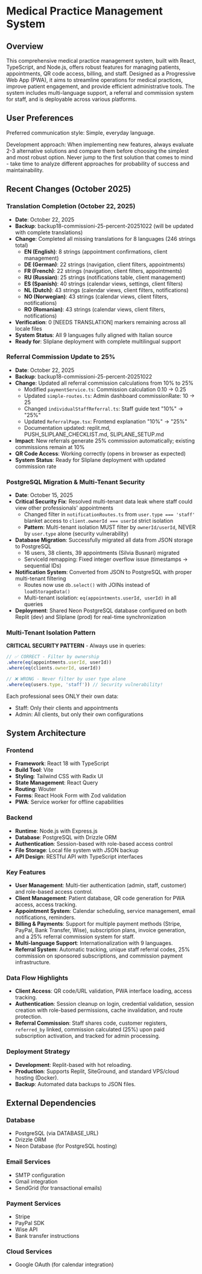 # Medical Practice Management System

## Overview
This comprehensive medical practice management system, built with React, TypeScript, and Node.js, offers robust features for managing patients, appointments, QR code access, billing, and staff. Designed as a Progressive Web App (PWA), it aims to streamline operations for medical practices, improve patient engagement, and provide efficient administrative tools. The system includes multi-language support, a referral and commission system for staff, and is deployable across various platforms.

## User Preferences
Preferred communication style: Simple, everyday language.

Development approach: When implementing new features, always evaluate 2-3 alternative solutions and compare them before choosing the simplest and most robust option. Never jump to the first solution that comes to mind - take time to analyze different approaches for probability of success and maintainability.

## Recent Changes (October 2025)

### Translation Completion (October 22, 2025)
- **Date**: October 22, 2025
- **Backup**: backup18-commissioni-25-percent-20251022 (will be updated with complete translations)
- **Change**: Completed all missing translations for 8 languages (246 strings total)
  - **EN (English)**: 8 strings (appointment confirmations, client management)
  - **DE (German)**: 22 strings (navigation, client filters, appointments)
  - **FR (French)**: 22 strings (navigation, client filters, appointments)
  - **RU (Russian)**: 25 strings (notifications table, client management)
  - **ES (Spanish)**: 40 strings (calendar views, settings, client filters)
  - **NL (Dutch)**: 43 strings (calendar views, client filters, notifications)
  - **NO (Norwegian)**: 43 strings (calendar views, client filters, notifications)
  - **RO (Romanian)**: 43 strings (calendar views, client filters, notifications)
- **Verification**: 0 [NEEDS TRANSLATION] markers remaining across all locale files
- **System Status**: All 9 languages fully aligned with Italian source
- **Ready for**: Sliplane deployment with complete multilingual support

### Referral Commission Update to 25%
- **Date**: October 22, 2025
- **Backup**: backup18-commissioni-25-percent-20251022
- **Change**: Updated all referral commission calculations from 10% to 25%
  - Modified `paymentService.ts`: Commission calculation 0.10 → 0.25
  - Updated `simple-routes.ts`: Admin dashboard commissionRate: 10 → 25
  - Changed `individualStaffReferral.ts`: Staff guide text "10%" → "25%"
  - Updated `ReferralPage.tsx`: Frontend explanation "10%" → "25%"
  - Documentation updated: replit.md, PUSH_SLIPLANE_CHECKLIST.md, SLIPLANE_SETUP.md
- **Impact**: New referrals generate 25% commission automatically; existing commissions remain at 10%
- **QR Code Access**: Working correctly (opens in browser as expected)
- **System Status**: Ready for Sliplane deployment with updated commission rate

### PostgreSQL Migration & Multi-Tenant Security
- **Date**: October 15, 2025
- **Critical Security Fix**: Resolved multi-tenant data leak where staff could view other professionals' appointments
  - Changed filter in `notificationRoutes.ts` from `user.type === 'staff'` blanket access to `client.ownerId === userId` strict isolation
  - **Pattern**: Multi-tenant isolation MUST filter by `ownerId/userId`, NEVER by `user.type` alone (security vulnerability)
- **Database Migration**: Successfully migrated all data from JSON storage to PostgreSQL
  - 16 users, 38 clients, 39 appointments (Silvia Busnari) migrated
  - ServiceId remapping: Fixed integer overflow issue (timestamps → sequential IDs)
- **Notification System**: Converted from JSON to PostgreSQL with proper multi-tenant filtering
  - Routes now use `db.select()` with JOINs instead of `loadStorageData()`
  - Multi-tenant isolation: `eq(appointments.userId, userId)` in all queries
- **Deployment**: Shared Neon PostgreSQL database configured on both Replit (dev) and Sliplane (prod) for real-time synchronization

### Multi-Tenant Isolation Pattern
**CRITICAL SECURITY PATTERN** - Always use in queries:
```typescript
// ✅ CORRECT - Filter by ownership
.where(eq(appointments.userId, userId))
.where(eq(clients.ownerId, userId))

// ❌ WRONG - Never filter by user type alone
.where(eq(users.type, 'staff')) // Security vulnerability!
```

Each professional sees ONLY their own data:
- Staff: Only their clients and appointments
- Admin: All clients, but only their own configurations

## System Architecture

### Frontend
- **Framework**: React 18 with TypeScript
- **Build Tool**: Vite
- **Styling**: Tailwind CSS with Radix UI
- **State Management**: React Query
- **Routing**: Wouter
- **Forms**: React Hook Form with Zod validation
- **PWA**: Service worker for offline capabilities

### Backend
- **Runtime**: Node.js with Express.js
- **Database**: PostgreSQL with Drizzle ORM
- **Authentication**: Session-based with role-based access control
- **File Storage**: Local file system with JSON backup
- **API Design**: RESTful API with TypeScript interfaces

### Key Features
- **User Management**: Multi-tier authentication (admin, staff, customer) and role-based access control.
- **Client Management**: Patient database, QR code generation for PWA access, access tracking.
- **Appointment System**: Calendar scheduling, service management, email notifications, reminders.
- **Billing & Payments**: Support for multiple payment methods (Stripe, PayPal, Bank Transfer, Wise), subscription plans, invoice generation, and a 25% referral commission system for staff.
- **Multi-language Support**: Internationalization with 9 languages.
- **Referral System**: Automatic tracking, unique staff referral codes, 25% commission on sponsored subscriptions, and commission payment infrastructure.

### Data Flow Highlights
- **Client Access**: QR code/URL validation, PWA interface loading, access tracking.
- **Authentication**: Session cleanup on login, credential validation, session creation with role-based permissions, cache invalidation, and route protection.
- **Referral Commission**: Staff shares code, customer registers, `referred_by` linked, commission calculated (25%) upon paid subscription activation, and tracked for admin processing.

### Deployment Strategy
- **Development**: Replit-based with hot reloading.
- **Production**: Supports Replit, SiteGround, and standard VPS/cloud hosting (Docker).
- **Backup**: Automated data backups to JSON files.

## External Dependencies

### Database
- PostgreSQL (via DATABASE_URL)
- Drizzle ORM
- Neon Database (for PostgreSQL hosting)

### Email Services
- SMTP configuration
- Gmail integration
- SendGrid (for transactional emails)

### Payment Services
- Stripe
- PayPal SDK
- Wise API
- Bank transfer instructions

### Cloud Services
- Google OAuth (for calendar integration)